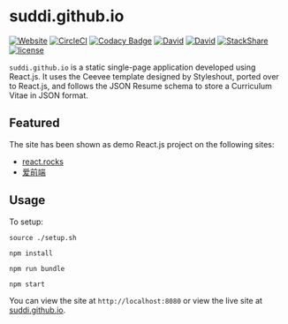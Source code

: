 # suddi.github.io

[![Website](https://img.shields.io/website-up-down-green-red/http/suddi.github.io.svg?maxAge=2592000)](https://suddi.github.io)
[![CircleCI](https://img.shields.io/circleci/project/github/suddi/suddi.github.io.svg)](https://circleci.com/gh/suddi/suddi.github.io)
[![Codacy Badge](https://api.codacy.com/project/badge/Grade/69d83996bf574c919ae2d0ce800bb78e)](https://www.codacy.com/app/suddir/suddi-github-io?utm_source=github.com&amp;utm_medium=referral&amp;utm_content=suddi/suddi.github.io&amp;utm_campaign=Badge_Grade)
[![David](https://img.shields.io/david/suddi/suddi.github.io.svg)](https://david-dm.org/suddi/suddi.github.io)
[![David](https://img.shields.io/david/dev/suddi/suddi.github.io.svg)](https://david-dm.org/suddi/suddi.github.io?type=dev)
[![StackShare](https://img.shields.io/badge/tech-stack-0690fa.svg?style=flat)](https://stackshare.io/suddi/suddi-github-io)
[![license](https://img.shields.io/github/license/suddi/suddi.github.io.svg?maxAge=2592000)](https://github.com/suddi/suddi.github.io/blob/master/LICENSE)

`suddi.github.io` is a static single-page application developed using React.js. It uses the Ceevee template designed by Styleshout, ported over to React.js, and follows the JSON Resume schema to store a Curriculum Vitae in JSON format.

## Featured

The site has been shown as demo React.js project on the following sites:

* [react.rocks](https://react.rocks/example/JSON_Resume)
* [爱前端](http://www.17shulihua.com/archives/404)

## Usage

To setup:
````
source ./setup.sh

npm install

npm run bundle

npm start
````

You can view the site at `http://localhost:8080` or view the live site at [suddi.github.io](https://suddi.github.io).
